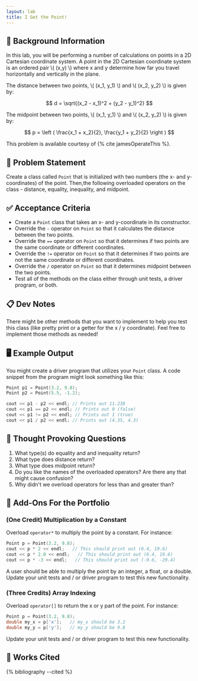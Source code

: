 ```yaml
---
layout: lab
title: I Get the Point!
---
```


## 🔖 Background Information

In this lab, you will be performing a number of calculations on points in a 2D Cartesian coordinate system. A point in the 2D Cartesian coordinate system is an ordered pair \\( (x,y) \\) where x and y determine how far you travel horizontally and vertically in the plane.

The distance between two points, \\( (x_1, y_1) \\) and \\( (x_2, y_2) \\) is given by:

$$
d = \sqrt{(x_2 - x_1)^2 + (y_2 - y_1)^2}
$$

The midpoint between two points, \\( (x_1, y_1) \\) and \\( (x_2, y_2) \\) is given by:

$$
p = \left ( \frac{x_1 + x_2}{2}, \frac{y_1 + y_2}{2} \right )
$$

This problem is available courtesy of {% cite jamesOperateThis %}.

## 🎯 Problem Statement

Create a class called `Point` that is initialized with two numbers (the x- and y-coordinates) of the point. Then,the following overloaded operators on the class - distance, equality, inequality, and midpoint.

## ✅ Acceptance Criteria

* Create a `Point` class that takes an x- and y-coordinate in its constructor.
* Override the `-` operator on `Point` so that it calculates the distance between the two points.
* Override the `==` operator on `Point` so that it determines if two points are the same coordinate or different coordinates.
* Override the `!=` operator on `Point` so that it determines if two points are not the same coordinate or different coordinates.
* Override the `/` operator on `Point` so that it determines midpoint between the two points.
* Test all of the methods on the class either through unit tests, a driver program, or both.

## 📋 Dev Notes

There might be other methods that you want to implement to help you test this class (like pretty print or a getter for the x / y coordinate). Feel free to implement those methods as needed!

## 🖥️ Example Output

You might create a driver program that utilizes your `Point` class. A code snippet from the program might look something like this:

```cpp
Point p1 = Point(3.2, 9.8);
Point p2 = Point(5.5, -1.2);

cout << p1 - p2 << endl; // Prints out 11.238
cout << p1 == p2 << endl; // Prints out 0 (false)
cout << p1 != p2 << endl; // Prints out 1 (true)
cout << p1 / p2 << endl; // Prints out (4.35, 4.3)
```

## 📝 Thought Provoking Questions

1. What type(s) do equality and and inequality return?
2. What type does distance return?
3. What type does midpoint return?
4. Do you like the names of the overloaded operators? Are there any that might cause confusion?
5. Why didn't we overload operators for less than and greater than?

## 💼 Add-Ons For the Portfolio

### (One Credit) Multiplication by a Constant

Overload `operator*` to multiply the point by a constant. For instance:

```cpp
Point p = Point(3.2, 9.8);
cout << p * 2 << endl;   // This should print out (6.4, 19.6)
cout << p * 2.0 << endl;   // This should print out (6.4, 19.6)
cout << p * -3 << endl;   // This should print out (-9.6, -29.4)
```

A user should be able to multiply the point by an integer, a float, or a double. Update your unit tests and / or driver program to test this new functionality.

### (Three Credits) Array Indexing

Overload `operator[]` to return the x or y part of the point. For instance:

```cpp
Point p = Point(3.2, 9.8);
double my_x = p['x'];   // my_x should be 3.2
double my_y = p['y'];   // my_y should be 9.8
```

Update your unit tests and / or driver program to test this new functionality.

## 📘 Works Cited

{% bibliography --cited %}
